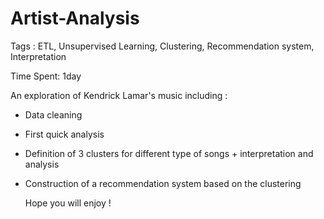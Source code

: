 # Artist-Analysis
Tags : ETL, Unsupervised Learning, Clustering, Recommendation system, Interpretation

Time Spent: 1day

An exploration of Kendrick Lamar's music including : 
- Data cleaning
- First quick analysis
- Definition of 3 clusters for different type of songs + interpretation and analysis 
- Construction of a recommendation system based on the clustering

  Hope you will enjoy !
